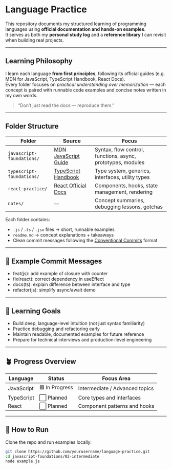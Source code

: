 # Language Practice

This repository documents my structured learning of programming languages using **official documentation and hands-on examples**.  
It serves as both my **personal study log** and a **reference library** I can revisit when building real projects.

---

## Learning Philosophy

I learn each language **from first principles**, following its official guides (e.g. MDN for JavaScript, TypeScript Handbook, React Docs).  
Every folder focuses on *practical understanding over memorization* — each concept is paired with runnable code examples and concise notes written in my own words.

> “Don’t just read the docs — reproduce them.”

---

## Folder Structure

| Folder | Source | Focus |
|--------|---------|-------|
| `javascript-foundations/` | [MDN JavaScript Guide](https://developer.mozilla.org/en-US/docs/Web/JavaScript/Guide) | Syntax, flow control, functions, async, prototypes, modules |
| `typescript-foundations/` | [TypeScript Handbook](https://www.typescriptlang.org/docs/handbook/intro.html) | Type system, generics, interfaces, utility types |
| `react-practice/` | [React Official Docs](https://react.dev/learn) | Components, hooks, state management, rendering |
| `notes/` | — | Concept summaries, debugging lessons, gotchas |

Each folder contains:
- `.js` / `.ts` / `.jsx` files → short, runnable examples  
- `readme.md` → concept explanations + takeaways  
- Clean commit messages following the [Conventional Commits](https://www.conventionalcommits.org/) format

---

## 🧩 Example Commit Messages
- feat(js): add example of closure with counter
- fix(react): correct dependency in useEffect
- docs(ts): explain difference between interface and type
- refactor(js): simplify async/await demo

---

## 🧠 Learning Goals

- Build deep, language-level intuition (not just syntax familiarity)  
- Practice debugging and refactoring early  
- Maintain readable, documented examples for future reference  
- Prepare for technical interviews and production-level engineering

---

## 🪴 Progress Overview

| Language | Status | Focus Area |
|-----------|---------|-------------|
| JavaScript | 🟩 In Progress | Intermediate / Advanced topics |
| TypeScript | ⬜ Planned | Core types and interfaces |
| React | ⬜ Planned | Component patterns and hooks |

---

## 🧰 How to Run

Clone the repo and run examples locally:
```bash
git clone https://github.com/yourusername/language-practice.git
cd javascript-foundations/02-intermediate
node example.js


